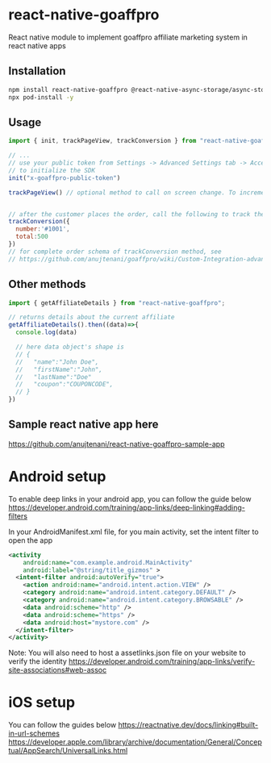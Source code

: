 # react-native-goaffpro

React native module to implement goaffpro affiliate marketing system in react native apps

## Installation

```sh
npm install react-native-goaffpro @react-native-async-storage/async-storage
npx pod-install -y
```

## Usage

```js
import { init, trackPageView, trackConversion } from "react-native-goaffpro";

// ...
// use your public token from Settings -> Advanced Settings tab -> Access Tokens section
// to initialize the SDK
init("x-goaffpro-public-token")

trackPageView() // optional method to call on screen change. To increment the page view counter for the affiliates


// after the customer places the order, call the following to track the conversion
trackConversion({
  number:'#1001',
  total:500
})
// for complete order schema of trackConversion method, see
// https://github.com/anujtenani/goaffpro/wiki/Custom-Integration-advanced-guide#extended-order-schema-for-conversion-tracking

```

## Other methods
```js
import { getAffiliateDetails } from "react-native-goaffpro";

// returns details about the current affiliate
getAffiliateDetails().then((data)=>{
  console.log(data)

  // here data object's shape is
  // {
  //   "name":"John Doe",
  //   "firstName":"John",
  //   "lastName":"Doe"
  //   "coupon":"COUPONCODE",
  // }
})

```
## Sample react native app here
https://github.com/anujtenani/react-native-goaffpro-sample-app

# Android setup
To enable deep links in your android app, you can follow the guide below
https://developer.android.com/training/app-links/deep-linking#adding-filters

In your AndroidManifest.xml file, for you main activity, set the intent filter to open the app
```xml
<activity
    android:name="com.example.android.MainActivity"
    android:label="@string/title_gizmos" >
  <intent-filter android:autoVerify="true">
    <action android:name="android.intent.action.VIEW" />
    <category android:name="android.intent.category.DEFAULT" />
    <category android:name="android.intent.category.BROWSABLE" />
    <data android:scheme="http" />
    <data android:scheme="https" />
    <data android:host="mystore.com" />
  </intent-filter>
</activity>
```
Note: You will also need to host a assetlinks.json file on your website to verify the identity
https://developer.android.com/training/app-links/verify-site-associations#web-assoc

# iOS setup

You can follow the guides below
https://reactnative.dev/docs/linking#built-in-url-schemes
https://developer.apple.com/library/archive/documentation/General/Conceptual/AppSearch/UniversalLinks.html

